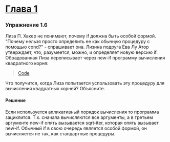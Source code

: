 # [Глава 1](../index.md#Глава-1-Построение-абстракций-с-помощью-процедур)

### Упражнение 1.6
Лиза П. Хакер не понимают, почему if должна быть особой формой. "Почему нельзя просто определить ее как обычную процедуру с помощью cond?" - спрашивает она. Лизина подруга Ева Лу Атор утверждает, что, разумеется, можно, и определяет новую версию if. Обрадованная Лиза переписывает через new-if программу вычисления квадратного корня:

> [Code](../../src/chapter1/1.6.rkt) 

Что получится, когда Лиза попытается успользовать эту процедуру для вычисления квадратных корней? Объясните.

#### Решение
Если используется апликативный порядок вычисления то программа зациклится. Т.к. сначала вычисляются все аргументы, а в третьем аргументе new-if опять вызывается sqrt-iter, которая опять вызывает new-if. Обычный if в свою очередь является особой формой, он вычисляется не так, как стандартные процедуры.

